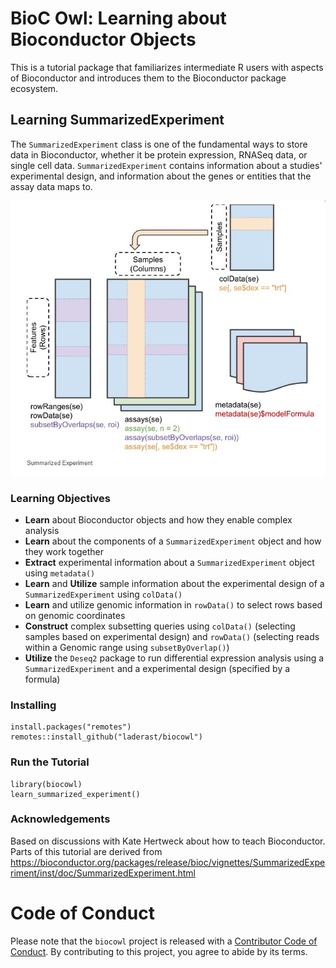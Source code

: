 # BioC Owl: Learning about Bioconductor Objects

This is a tutorial package that familiarizes intermediate R users with aspects of Bioconductor and introduces them to the Bioconductor package ecosystem. 

## Learning SummarizedExperiment

The `SummarizedExperiment` class is one of the fundamental ways to store data in Bioconductor, whether it be protein expression, RNASeq data, or single cell data. `SummarizedExperiment` contains information about a studies' experimental design, and information about the genes or entities that the assay data maps to.

![Anatomy of a Summarized Experiment](inst/tutorials/learning_summarized_experiment/images/summ_exp.jpg)


### Learning Objectives

- **Learn** about Bioconductor objects and how they enable complex analysis
- **Learn** about the components of a `SummarizedExperiment` object and how they work together
- **Extract** experimental information about a `SummarizedExperiment` object using `metadata()`
- **Learn** and **Utilize** sample information about the experimental design of a `SummarizedExperiment` using `colData()`
- **Learn** and utilize genomic information in `rowData()` to select rows based on genomic coordinates
- **Construct** complex subsetting queries using `colData()` (selecting samples based on experimental design) and `rowData()` (selecting reads within a Genomic range using `subsetByOverlap()`)
- **Utilize** the `Deseq2` package to run differential expression analysis using a `SummarizedExperiment` and a experimental design (specified by a formula)


### Installing

```
install.packages("remotes")
remotes::install_github("laderast/biocowl")

```

### Run the Tutorial

```
library(biocowl)
learn_summarized_experiment()
```

### Acknowledgements

Based on discussions with Kate Hertweck about how to teach Bioconductor. Parts of this tutorial are derived from https://bioconductor.org/packages/release/bioc/vignettes/SummarizedExperiment/inst/doc/SummarizedExperiment.html


# Code of Conduct
  
Please note that the `biocowl` project is released with a [Contributor Code of Conduct](https://contributor-covenant.org/version/2/0/CODE_OF_CONDUCT.html). By contributing to this project, you agree to abide by its terms.
